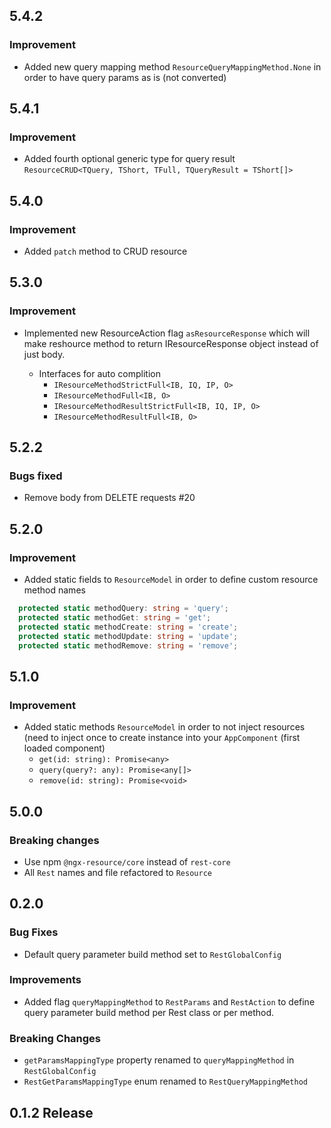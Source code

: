 ## 5.4.2

### Improvement

* Added new query mapping method `ResourceQueryMappingMethod.None` in order
to have query params as is (not converted)

## 5.4.1

### Improvement

* Added fourth optional generic type for query result
`ResourceCRUD<TQuery, TShort, TFull, TQueryResult = TShort[]>`

## 5.4.0

### Improvement

* Added `patch` method to CRUD resource

## 5.3.0

### Improvement

* Implemented new ResourceAction flag `asResourceResponse` which will
make reshource method to return IResourceResponse object instead of just body.

  * Interfaces for auto complition
    * `IResourceMethodStrictFull<IB, IQ, IP, O>` 
    * `IResourceMethodFull<IB, O>`
    * `IResourceMethodResultStrictFull<IB, IQ, IP, O>`
    * `IResourceMethodResultFull<IB, O>`

## 5.2.2

### Bugs fixed

* Remove body from DELETE requests #20

## 5.2.0

### Improvement

* Added static fields to `ResourceModel` in order to define custom resource method names
``` typescript
  protected static methodQuery: string = 'query';
  protected static methodGet: string = 'get';
  protected static methodCreate: string = 'create';
  protected static methodUpdate: string = 'update';
  protected static methodRemove: string = 'remove';
```
  
## 5.1.0

### Improvement

* Added static methods `ResourceModel` in order to not inject resources (need to inject once to create instance into
your `AppComponent` (first loaded component)
  * `get(id: string): Promise<any>`
  * `query(query?: any): Promise<any[]>`
  * `remove(id: string): Promise<void>`

## 5.0.0

### Breaking changes

* Use npm `@ngx-resource/core` instead of `rest-core`
* All `Rest` names and file refactored to `Resource`

## 0.2.0

### Bug Fixes

* Default query parameter build method set to `RestGlobalConfig`

### Improvements

* Added flag `queryMappingMethod` to `RestParams` and `RestAction` to define 
query parameter build method per Rest class or per method.

### Breaking Changes

* `getParamsMappingType` property renamed to `queryMappingMethod` in `RestGlobalConfig`
* `RestGetParamsMappingType` enum renamed to `RestQueryMappingMethod`

## 0.1.2 Release
